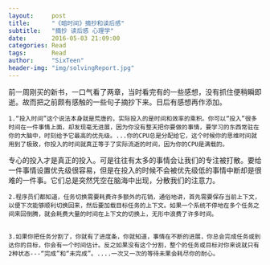 ```yaml
---
layout:     post
title:      "《暗时间》摘抄和读后感"
subtitle:   "摘抄 读后感 心理学"
date:       2016-05-03 21:09:00
categories: Read
tags:       Read
author:     "SixTeen"
header-img: "img/solvingReport.jpg"
---
```


前一周刚买的新书，一口气看了两章，当时看完有的一些感想，没有抓住便稍瞬即逝。故而把之前颇有感触的一些句子摘抄下来。日后有感想再作添加。

    1.“投入时间”这个说法本身就是荒唐的，实际投入的是时间和效率的乘积。你可以“投入”很多时间在一件事情上面，却发现毫无进展，因为你没有整天把你要做的事情，要学习的东西常驻在你的大脑中，时刻给予它最高的优先级。...你的CPU总是分配给它，这个时候你的思维时间就用到了极致，你投入的时间就真正等于了实际流逝的时间，因为你的CPU是满载的。

专心的投入才是真正的投入。可是往往有太多的事情会让我们的专注被打散。要给一件事情设置优先级很容易，但是在投入的时候不会被优先级低的事情中断却是很难的一件事。它们总是突然凭空在脑海中出现，分散我们的注意力。

    2.程序员们都知道，任务切换需要耗费许多额外的花销，通俗地讲，首先需要保存当前上下文，以便下次能够顺利切换回来，然后要加载目标任务的上下文。如果一个系统不停地在多个任务之间来回倒腾，就会耗费大量的时间在上下文的切换上，无形中浪费了许多时间。

    
    3.如果你把任务分割了，你就有了进度条，你就知道，事情在不断的进展，你总会完成任务或到达你的目标，你会有一个时间估计。反之如果没有这个分割，整个的任务或目标对你来说就只有2种状态---“完成”和“未完成”。....一次又一次的等待未果会耗尽你的耐心。